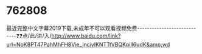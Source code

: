 # 762808
最近完整中文字幕2019下载,未成年不可以观看视频免费----------------------------❓❓点/此/进/入/http://www.baidu.com/link?url=NoK8PT47PahMhFH8Vie_jnciyIKNTTtVBQKpill6udK&amp;wd

